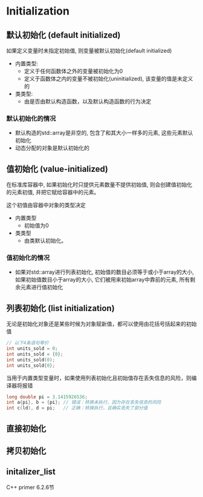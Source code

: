 # Initialization

## 默认初始化 (default initialized)

如果定义变量时未指定初始值, 则变量被默认初始化(default initialized)

* 内置类型:
    * 定义于任何函数体之外的变量被初始化为0
    * 定义于函数体之内的变量不被初始化(uninitialized), 该变量的值是未定义的
* 类类型:
    * 由是否由默认构造函数，以及默认构造函数的行为决定

### 默认初始化的情况
* 默认构造的std::array是非空的, 包含了和其大小一样多的元素, 这些元素默认初始化
* 动态分配的对象是默认初始化的

## 值初始化 (value-initialized)

在标准库容器中, 如果初始化时只提供元素数量不提供初始值, 则会创建值初始化的元素初值, 并把它赋给容器中的元素。


这个初值由容器中对象的类型决定
* 内置类型
    * 初始值为0
* 类类型
    * 由类默认初始化。

### 值初始化的情况
* 如果对std::array进行列表初始化, 初始值的数目必须等于或小于array的大小, 如果初始值数目小于array的大小, 它们被用来初始array中靠前的元素, 所有剩余元素进行值初始化

## 列表初始化 (list initialization)

无论是初始化对象还是某些时候为对象赋新值，都可以使用由花括号括起来的初始值
```cpp
// 以下4条语句等价
int units_sold = 0;
int units_sold = {0};
int units_sold(0);
int units_sold{0};
```
当用于内置类型变量时，如果使用列表初始化且初始值存在丢失信息的风险，则编译器将报错
```cpp
long double pi = 3.1415926536;
int a{pi}, b = {pi}; // 错误：转换未执行，因为存在丢失信息的风险
int c(ld), d = pi;   // 正确：转换执行，且确实丢失了部分值
```

## 直接初始化
## 拷贝初始化
## initalizer_list<T>
C++ primer 6.2.6节
